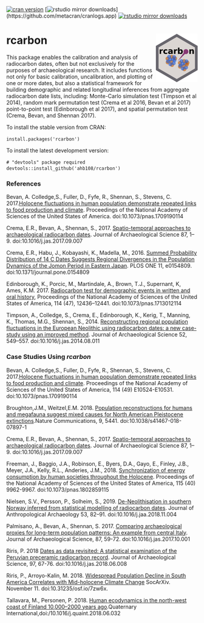 [![cran version](http://www.r-pkg.org/badges/version/rcarbon)](https://CRAN.R-project.org/package=rcarbon) 
[![rstudio mirror downloads](http://cranlogs.r-pkg.org/badges/rcarbon?)](https://github.com/metacran/cranlogs.app)
[![rstudio mirror downloads](http://cranlogs.r-pkg.org/badges/grand-total/rcarbon?color=82b4e8)](https://github.com/metacran/cranlogs.app)
# rcarbon <img src="/logo/rcarbon_logo.png" align="right" />

This package enables the calibration and analysis of radiocarbon dates, often but not exclusively for the purposes of archaeological research. It includes functions not only for basic calibration, uncalibration, and plotting of one or more dates, but also a statistical framework for building demographic and related longitudinal inferences from aggregate radiocarbon date lists, including: Monte-Carlo simulation test (Timpson et al 2014), random mark permutation test (Crema et al 2016, Bevan et al 2017) point-to-point test (Edinborough et al 2017), and spatial permutation test (Crema, Bevan, and Shennan 2017).

To install the stable version from CRAN:

```
install.packages('rcarbon')
```

To install the latest development version:

```
# "devtools" package required 
devtools::install_github('ahb108/rcarbon')
```

### References
Bevan, A. Colledge,S., Fuller, D., Fyfe, R., Shennan, S., Stevens, C. 2017.[Holocene fluctuations in human population demonstrate repeated links to food production and climate](https://doi.org/10.1073/pnas.1709190114). Proceedings of the National Academy of Sciences of the United States of America. doi:10.1073/pnas.1709190114  

Crema, E.R., Bevan, A., Shennan, S., 2017. [Spatio-temporal approaches to archaeological radiocarbon dates](https://doi.org/10.1016/j.jas.2017.09.007). Journal of Archaeological Science 87, 1–9. doi:10.1016/j.jas.2017.09.007

Crema, E.R., Habu, J., Kobayashi, K., Madella, M., 2016. [Summed Probability Distribution of 14 C Dates Suggests Regional Divergences in the Population Dynamics of the Jomon Period in Eastern Japan](https://doi.org/10.1371/journal.pone.0154809). PLOS ONE 11, e0154809. doi:10.1371/journal.pone.0154809

Edinborough, K., Porcic, M., Martindale, A., Brown, T.J., Supernant, K, Ames, K.M. 2017. [Radiocarbon test for demographic events in written and oral history](https://doi.org/10.1073/pnas.1713012114), Proceedings of the National Academy of Sciences of the United States of America, 114 (47), 12436–12441. doi:10.1073/pnas.1713012114

Timpson, A., Colledge, S., Crema, E., Edinborough, K., Kerig, T., Manning, K., Thomas, M.G., Shennan, S., 2014. [Reconstructing regional population fluctuations in the European Neolithic using radiocarbon dates: a new case-study using an improved method](https://doi.org/10.1016/j.jas.2014.08.011). Journal of Archaeological Science 52, 549–557. doi:10.1016/j.jas.2014.08.011

### Case Studies Using _rcarbon_

Bevan, A. Colledge,S., Fuller, D., Fyfe, R., Shennan, S., Stevens, C. 2017.[Holocene fluctuations in human population demonstrate repeated links to food production and climate](https://doi.org/10.1073/pnas.1709190114). Proceedings of the National Academy of Sciences of the United States of America, 114 (49) E10524-E10531. doi:10.1073/pnas.1709190114  

Broughton,J.M., Weitzel,E.M. 2018. [Population reconstructions for humans and megafauna suggest mixed causes for North American Pleistocene extinctions](https://doi.org/10.1038/s41467-018-07897-1).Nature Communications, 9, 5441. doi:10.1038/s41467-018-07897-1

Crema, E.R., Bevan, A., Shennan, S., 2017. [Spatio-temporal approaches to archaeological radiocarbon dates](https://doi.org/10.1016/j.jas.2017.09.007). Journal of Archaeological Science 87, 1–9. doi:10.1016/j.jas.2017.09.007

Freeman, J., Baggio, J.A., Robinson, E., Byers, D.A., Gayo, E., Finley, J.B., Meyer, J.A., Kelly, R.L., Anderies, J.M., 2018. [Synchronization of energy consumption by human societies throughout the Holocene](https://doi.org/10.1073/pnas.1802859115). Proceedings of the National Academy of Sciences of the United States of America, 115 (40) 9962-9967. doi:10.1073/pnas.1802859115

Nielsen, S.V., Persson, P., Solheim, S., 2019. [De-Neolithisation in southern Norway inferred from statistical modelling of radiocarbon dates](https://doi.org/10.1016/j.jaa.2018.11.004). Journal of Anthropological Archaeology 53, 82–91. doi:10.1016/j.jaa.2018.11.004

Palmisano, A., Bevan, A., Shennan, S. 2017. [Comparing archaeological proxies for long-term population patterns: An example from central Italy](https://doi.org/10.1016/j.jas.2017.10.001). Journal of Archaeological Science, 87, 59-72. doi:10.1016/j.jas.2017.10.001

Riris, P. 2018 [Dates as data revisited: A statistical examination of the Peruvian preceramic radiocarbon record](https://doi.org/10.1016/j.jas.2018.06.008). Journal of Archaeological Science, 97, 67-76. doi:10.1016/j.jas.2018.06.008

Riris, P., Arroyo-Kalin, M. 2018. [Widespread Population Decline in South America Correlates with Mid-holocene Climate Change](https://doi.org/10.31235/osf.io/7zw6x) SocArXiv. November 11. doi:10.31235/osf.io/7zw6x.

Tallavara, M., Personen, P. 2018. [Human ecodynamics in the north-west coast of Finland 10,000–2000 years ago](https://doi.org/10.1016/j.quaint.2018.06.032).Quaternary International,doi:/10.1016/j.quaint.2018.06.032





